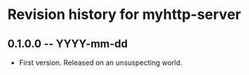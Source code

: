 # Revision history for myhttp-server

## 0.1.0.0 -- YYYY-mm-dd

* First version. Released on an unsuspecting world.
